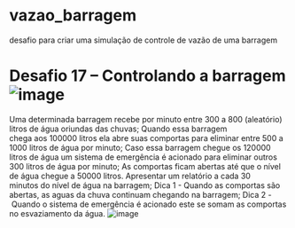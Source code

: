 # vazao_barragem
desafio para criar uma simulação de controle de vazão de uma barragem
# Desafio 17 – Controlando a barragem![image](https://github.com/user-attachments/assets/e6ec32a6-69e3-4e73-8960-a33b8d64578a)
Uma determinada barragem recebe por minuto entre 300 a 800 (aleatório) litros de água oriundas das chuvas;
Quando essa barragem chega aos 100000 litros ela abre suas comportas para eliminar entre 500 a 1000 litros de água por minuto;
Caso essa barragem chegue os 120000 litros de água um sistema de emergência é acionado para eliminar outros 300 litros de água por minuto;
As comportas ficam abertas até que o nível de água chegue a 50000 litros.
Apresentar um relatório a cada 30 minutos do nível de água na barragem;
Dica 1 - Quando as comportas são abertas, as aguas da chuva continuam chegando na barragem;
Dica 2 - Quando o sistema de emergência é acionado este se somam as comportas no esvaziamento da água.
![image](https://github.com/user-attachments/assets/a71725c0-453d-41cc-8e8e-ed8e0f7b3e08)


